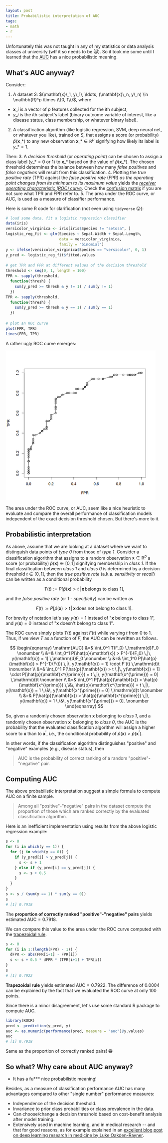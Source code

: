 ```yaml
---
layout: post
title: Probabilistic interpretation of AUC
tags:
- math
- r
---
```


Unfortunately this was not taught in any of my statistics or data analysis classes at university (wtf it so needs to be :scream_cat:).
So it took me some until I learned that the [AUC](https://en.wikipedia.org/wiki/Receiver_operating_characteristic#Area_under_the_curve) has a nice probabilistic meaning.

## What's AUC anyway?

Consider:
1. A dataset $S$: $(\mathbf{x}\_1, y\_1), \ldots, (\mathbf{x}\_n, y\_n) \in \mathbb{R}^p \times \\{0, 1\\}$, where
  - $\mathbf{x}\_i$ is a vector of $p$ features collected for the $i$th subject,
  - $y\_i$ is the $i$th subject's label (binary outcome variable of interest, like a disease status, class membership, or whatever binary label).
2. A classification algorithm (like logistic regression, SVM, deep neural net, or whatever you like), trained on $S$, that assigns a score (or probability) $\hat{p}(\mathbf{x}\_{\ast})$ to any new observation $\mathbf{x}\_{\ast} \in \mathbb{R}^p$ signifying how likely its label is $y\_{\ast} = 1$.

Then:
3. A *decision threshold* (or *operating point*) can be chosen to assign a class label ($y\_{\ast} = 0$ or $1$) to $\mathbf{x}\_{\ast}$ based on the value of $\hat{p}(\mathbf{x}\_{\ast})$.
The chosen threshold determines the balance between how many *false positives* and *false negatives* will result from this classification.
4. Plotting the *true positive rate* (TPR) against the *false positive rate* (FPR) *as the operating point changes from its minimum to its maximum value* yields the [*receiver operating characteristic (ROC) curve*](https://en.wikipedia.org/wiki/Receiver_operating_characteristic). Check the [confusion matrix](https://en.wikipedia.org/wiki/Sensitivity_and_specificity#Confusion_matrix) if you are not sure what TPR and FPR refer to.
5. The area under the ROC curve, or AUC, is used as a measure of classifier performance.

Here is some R code for clarification (not even using `tidyverse` :stuck_out_tongue:):

```r
# load some data, fit a logistic regression classifier
data(iris)
versicolor_virginica <- iris[iris$Species != "setosa", ]
logistic_reg_fit <- glm(Species ~ Sepal.Width + Sepal.Length,
                        data = versicolor_virginica,
                        family = "binomial")
y <- ifelse(versicolor_virginica$Species == "versicolor", 0, 1)
y_pred <- logistic_reg_fit$fitted.values

# get TPR and FPR at different values of the decision threshold
threshold <- seq(0, 1, length = 100)
FPR <- sapply(threshold,
  function(thresh) {
    sum(y_pred >= thresh & y != 1) / sum(y != 1)
  })
TPR <- sapply(threshold,
  function(thresh) {
    sum(y_pred >= thresh & y == 1) / sum(y == 1)
  })

# plot an ROC curve
plot(FPR, TPR)
lines(FPR, TPR)
```

A rather ugly ROC curve emerges:

![ROC curve R example](/images/20180124-AUC/ROC.png?raw=true "An ugly ROC curve")

The area under the ROC curve, or AUC, seem like a nice heuristic to evaluate and compare the overall performance of classification models independent of the exact decision threshold chosen. But there's more to it.

## Probabilistic interpretation

As above, assume that we are looking at a dataset where we want to distinguish data points of *type 0* from those of *type 1*. Consider a classification algorithm that assigns to a random observation $\mathbf{x}\in\mathbb{R}^p$ a score (or probability) $\hat{p}(\mathbf{x}) \in [0,1]$ signifying membership in *class 1*. If the final classification between *class 1* and *class 0* is determined by a decision threshold $t\in[0, 1]$, then the *true positive rate* (a.k.a. *sensitivity* or *recall*) can be written as a conditional probability

$$T(t) := P[\hat{p}(\mathbf{x}) > t \,|\, \mathbf{x}\,\text{belongs to class 1}],$$

and the *false positive rate* (or *1 - specificity*) can be written as

$$F(t) := P[\hat{p}(\mathbf{x}) > t \,|\, \mathbf{x}\,\text{does not belong to class 1}].$$

For brevity of notation let's say $y(\mathbf{x}) = 1$ instead of "$\mathbf{x}$ belongs to class 1", and $y(\mathbf{x})=0$ instead of "$\mathbf{x}$ doesn't belong to class 1".

The ROC curve simply plots $T(t)$ against $F(t)$ while varying $t$ from 0 to 1.
Thus, if we view $T$ as a function of $F$, the AUC can be rewritten as follows.

$$
\begin{eqnarray}
  \mathrm{AUC} &=& \int_0^1 T(F_0) \,\mathrm{d}F_0 \nonumber \\
  &=& \int_0^1 P[\hat{p}(\mathbf{x}) > F^{-1}(F_0) \,|\, y(\mathbf{x}) = 1] \,\mathrm{d}F_0 \nonumber \\
  &=& \int_1^0 P[\hat{p}(\mathbf{x}) > F^{-1}(F(t)) \,|\, y(\mathbf{x}) = 1] \cdot F'(t) \,\mathrm{d}t \nonumber \\
  &=& \int_0^1 P[\hat{p}(\mathbf{x}) > t \,|\, y(\mathbf{x}) = 1] \cdot P[\hat{p}(\mathbf{x^{\prime}}) = t \,|\, y(\mathbf{x^{\prime}}) = 0] \,\mathrm{d}t \nonumber \\
  &=& \int_0^1 P[\hat{p}(\mathbf{x}) > \hat{p}(\mathbf{x^{\prime}}) \,\&\, \hat{p}(\mathbf{x^{\prime}}) = t \,|\, y(\mathbf{x}) = 1 \,\&\, y(\mathbf{x^{\prime}}) = 0] \,\mathrm{d}t \nonumber \\
  &=& P[\hat{p}(\mathbf{x}) > \hat{p}(\mathbf{x^{\prime}}) \,|\, y(\mathbf{x}) = 1 \,\&\, y(\mathbf{x^{\prime}}) = 0]. \nonumber
\end{eqnarray}
$$

So, given a randomly chosen observation $\mathbf{x}$ belonging to *class 1*, and a randomly chosen observation $\mathbf{x^{\prime}}$ belonging to *class 0*, the AUC is the probability that the evaluated classification algorithm will assign a higher score to $\mathbf{x}$ than to $\mathbf{x^{\prime}}$, i.e., the conditional probability of $\hat{p}(\mathbf{x}) > \hat{p}(\mathbf{x^{\prime}})$.

In other words, if the classification algorithm distinguishes "positive" and "negative" examples (e.g., disease status), then

> AUC is the probability of correct ranking of a random "positive"-"negative" pair.

## Computing AUC

The above probabilistic interpretation suggest a simple formula to compute AUC on a finite sample.

> Among all "positive"-"negative" pairs in the dataset compute the proportion of those which are ranked correctly by the evaluated classification algorithm.

Here is an inefficient implementation using results from the above logistic regression example:

```r
s <- 0
for (i in which(y == 1)) {
  for (j in which(y == 0)) {
    if (y_pred[i] > y_pred[j]) {
      s <- s + 1
    } else if (y_pred[i] == y_pred[j]) {
      s <- s + 0.5
    }
  }
}
s <- s / (sum(y == 1) * sum(y == 0))
s
# [1] 0.7918
```

The **proportion of correctly ranked "positive"-"negative" pairs** yields estimated $\mathrm{AUC} = 0.7918$.

We can compare this value to the area under the ROC curve computed with the [trapezoidal rule](https://en.wikipedia.org/wiki/Trapezoidal_rule).

```r
s <- 0
for (i in 1:(length(FPR) - 1)) {
  dFPR <- abs(FPR[i+1] - FPR[i])
  s <- s + 0.5 * dFPR * (TPR[i+1] + TPR[i])
}
s
# [1] 0.7922
```

**Trapezoidal rule** yields estimated $\mathrm{AUC} = 0.7922$. The difference of $0.0004$ can be explained by the fact that we evaluated the ROC curve at only 100 points.

Since there is a minor disagreement, let's use some standard R package to compute AUC.

```r
library(ROCR)
pred <- prediction(y_pred, y)
auc <- as.numeric(performance(pred, measure = "auc")@y.values)
auc
# [1] 0.7918
```

Same as the proportion of correctly ranked pairs! :grin:

## So what? Why care about AUC anyway?

* It has a fu\*\*\* nice probabilistic meaning!

Besides, as a measure of classification performance AUC has many advantages compared to other "single number" performance measures:

* Independence of the decision threshold.
* Invariance to prior class probabilities or class prevalence in the data.
* Can choose/change a decision threshold based on cost-benefit analysis after model training.
* Extensively used in machine learning, and in medical research -- and that for good reasons, as for example explained in an [excellent blog post on deep learning research in medicine by Luke Oakden-Rayner](https://lukeoakdenrayner.wordpress.com/2017/12/06/do-machines-actually-beat-doctors-roc-curves-and-performance-metrics/).
